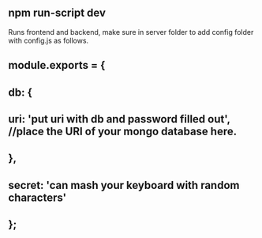 ## npm run-script dev
Runs frontend and backend, make sure in server folder to add config folder with config.js as follows.
## module.exports = {
##     db: {
##         uri: 'put uri with db and password filled out', //place the URI of your mongo database here.
##     },
##     secret: 'can mash your keyboard with random characters'
## };
